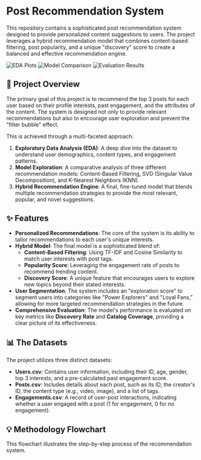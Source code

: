 # Post Recommendation System

This repository contains a sophisticated post recommendation system designed to provide personalized content suggestions to users. The project leverages a hybrid recommendation model that combines content-based filtering, post popularity, and a unique "discovery" score to create a balanced and effective recommendation engine.

![EDA Plots](EDA.png)
![Model Comparison](model_compr.png)
![Evaluation Results](eval_results.png)

## 🚀 Project Overview

The primary goal of this project is to recommend the top 3 posts for each user based on their profile interests, past engagement, and the attributes of the content. The system is designed not only to provide relevant recommendations but also to encourage user exploration and prevent the "filter bubble" effect.

This is achieved through a multi-faceted approach:
1.  **Exploratory Data Analysis (EDA)**: A deep dive into the dataset to understand user demographics, content types, and engagement patterns.
2.  **Model Exploration**: A comparative analysis of three different recommendation models: Content-Based Filtering, SVD (Singular Value Decomposition), and K-Nearest Neighbors (KNN).
3.  **Hybrid Recommendation Engine**: A final, fine-tuned model that blends multiple recommendation strategies to provide the most relevant, popular, and novel suggestions.

## ✨ Features

* **Personalized Recommendations**: The core of the system is its ability to tailor recommendations to each user's unique interests.
* **Hybrid Model**: The final model is a sophisticated blend of:
    * **Content-Based Filtering**: Using TF-IDF and Cosine Similarity to match user interests with post tags.
    * **Popularity Score**: Leveraging the engagement rate of posts to recommend trending content.
    * **Discovery Score**: A unique feature that encourages users to explore new topics beyond their stated interests.
* **User Segmentation**: The system includes an "exploration score" to segment users into categories like "Power Explorers" and "Loyal Fans," allowing for more targeted recommendation strategies in the future.
* **Comprehensive Evaluation**: The model's performance is evaluated on key metrics like **Discovery Rate** and **Catalog Coverage**, providing a clear picture of its effectiveness.

## 📊 The Datasets

The project utilizes three distinct datasets:

* **Users.csv**: Contains user information, including their ID, age, gender, top 3 interests, and a pre-calculated past engagement score.
* **Posts.csv**: Includes details about each post, such as its ID, the creator's ID, the content type (e.g., video, image), and a list of tags.
* **Engagements.csv**: A record of user-post interactions, indicating whether a user engaged with a post (1 for engagement, 0 for no engagement).

## 💡 Methodology Flowchart

This flowchart illustrates the step-by-step process of the recommendation system.
